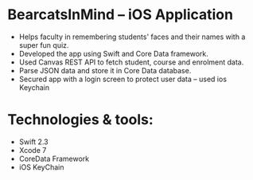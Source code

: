 # BearcatsInMind – iOS Application
*	Helps faculty in remembering students' faces and their names with a super fun quiz.
*	Developed the app using Swift and Core Data framework.
*	Used Canvas REST API to fetch student, course and enrolment data.
*	Parse JSON data and store it in Core Data database.
*	Secured app with a login screen to protect user data – used ios Keychain

# Technologies  & tools:
* Swift 2.3
* Xcode 7
* CoreData Framework
* iOS KeyChain
